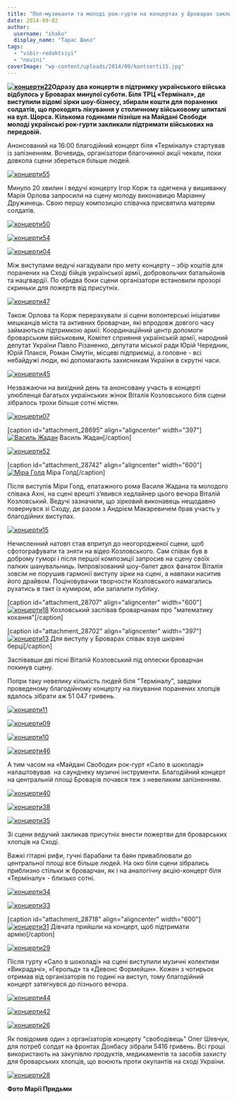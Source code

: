```yaml
---
title: "Поп-музиканти та молоді рок-гурти на концертах у Броварах закликали підтримати захисників України"
date: 2014-09-02
author: 
  username: "shako"
  display_name: "Тарас Шако"
tags: 
  - "vibir-redaktsiyi"
  - "novini"
coverImage: "wp-content/uploads/2014/09/kontserti15.jpg"
---
```


**[![концерти22](https://mpz.brovary.org/wp-content/uploads/2014/09/kontserti22.jpg)](https://mpz.brovary.org/wp-content/uploads/2014/09/kontserti22.jpg)Одразу два концерти в підтримку українського війська відбулось у Броварах минулої суботи. Біля ТРЦ «Термінал», де виступили відомі зірки шоу-бізнесу, збирали кошти для поранених солдатів, що проходять лікування у столичному військовому шпиталі на вул. Щорса. Кількома годинами пізніше на Майдані Свободи молоді українські рок-гурти закликали підтримати військових на передовій.**

Анонсований на 16:00 благодійний концерт біля «Терміналу» стартував із запізненням. Вочевидь, організатори благочинної акції чекали, поки довкола сцени збереться більше людей.

[![концерти55](https://mpz.brovary.org/wp-content/uploads/2014/09/kontserti55.jpg)](https://mpz.brovary.org/wp-content/uploads/2014/09/kontserti55.jpg)

Минуло 20 хвилин і ведучі концерту Ігор Корж та одягнена у вишиванку Марія Орлова запросили на сцену молоду виконавицю Маріанну Дружинець. Свою першу композицію співачка присвятила матерям солдатів.

[![концерти50](https://mpz.brovary.org/wp-content/uploads/2014/09/kontserti50.jpg)](https://mpz.brovary.org/wp-content/uploads/2014/09/kontserti50.jpg)

[![концерти54](https://mpz.brovary.org/wp-content/uploads/2014/09/kontserti54.jpg)](https://mpz.brovary.org/wp-content/uploads/2014/09/kontserti54.jpg)

[![концерти04](https://mpz.brovary.org/wp-content/uploads/2014/09/kontserti04.jpg)](https://mpz.brovary.org/wp-content/uploads/2014/09/kontserti04.jpg)

Між виступами ведучі нагадували про мету концерту – збір коштів для поранених на Сході бійців української армії, добровольчих батальйонів та нацгвардії. По обидва боки сцени організатори встановили прозорі скриньки для пожертв від присутніх.

[![концерти47](https://mpz.brovary.org/wp-content/uploads/2014/09/kontserti47.jpg)](https://mpz.brovary.org/wp-content/uploads/2014/09/kontserti47.jpg)

Також Орлова та Корж перерахували зі сцени волонтерські ініціативи мешканців міста та активних броварчан, які впродовж довгого часу займаються підтримкою армії: Координаційний центр допомоги броварським військовим, Комітет сприяння українській армії, народний депутат України Павло Різаненко, депутати міської ради Юрій Чередник, Юрій Плакся, Роман Сімутін, місцеві підприємці, а головне - всі небайдужі люди, які допомагають захисникам України в скрутні часи.

[![концерти45](https://mpz.brovary.org/wp-content/uploads/2014/09/kontserti45.jpg)](https://mpz.brovary.org/wp-content/uploads/2014/09/kontserti45.jpg)

Незважаючи на вихідний день та анонсовану участь в концерті улюбленця багатьох українських жінок Віталія Козловського біля сцени зібралось трохи більше сотні містян.

[![концерти07](https://mpz.brovary.org/wp-content/uploads/2014/09/kontserti07.jpg)](https://mpz.brovary.org/wp-content/uploads/2014/09/kontserti07.jpg)

\[caption id="attachment\_28695" align="aligncenter" width="397"\][![Василь Жадан ](https://mpz.brovary.org/wp-content/uploads/2014/09/kontserti06.jpg)](https://mpz.brovary.org/wp-content/uploads/2014/09/kontserti06.jpg) Василь Жадан\[/caption\]

[![концерти52](https://mpz.brovary.org/wp-content/uploads/2014/09/kontserti52.jpg)](https://mpz.brovary.org/wp-content/uploads/2014/09/kontserti52.jpg)

\[caption id="attachment\_28742" align="aligncenter" width="600"\][![Міра Голд](https://mpz.brovary.org/wp-content/uploads/2014/09/kontserti57.jpg)](https://mpz.brovary.org/wp-content/uploads/2014/09/kontserti57.jpg) Міра Голд\[/caption\]

Після виступів Міри Голд, епатажного рома Василя Жадана та молодого співака Ахні, на сцені врешті з’явився хедлайнер цього вечора Віталій Козловський. Ведучі зазначили, що зірковий виконавець нещодавно повернувся зі Сходу, де разом з Андрієм Макаревичем брав участь у благодійних виступах.

[![концерти15](https://mpz.brovary.org/wp-content/uploads/2014/09/kontserti15.jpg)](https://mpz.brovary.org/wp-content/uploads/2014/09/kontserti15.jpg)

Нечисленний натовп став впритул до неогородженої сцени, щоб сфотографувати та зняти на відео Козловського. Сам співак був в доброму гуморі і після першої композиції запросив на сцену своїх палких шанувальниць. Імпровізований шоу-балет двох фанаток Віталія зовсім не порушив гармонії виступу зірки на сцені, а навпаки наситив його драйвом. Поціновувачки творчости Козловського намагались рухатись в такт із кумиром, аби запалити публіку.

\[caption id="attachment\_28707" align="aligncenter" width="600"\][![концерти18](https://mpz.brovary.org/wp-content/uploads/2014/09/kontserti18.jpg)](https://mpz.brovary.org/wp-content/uploads/2014/09/kontserti18.jpg) Козловський заспівав броварчанам про "математику кохання"\[/caption\]

\[caption id="attachment\_28702" align="aligncenter" width="397"\][![концерти13](https://mpz.brovary.org/wp-content/uploads/2014/09/kontserti13.jpg)](https://mpz.brovary.org/wp-content/uploads/2014/09/kontserti13.jpg) Для виступу у Броварах співак взув шкіряні берці\[/caption\]

Заспівавши дві пісні Віталій Козловський під оплески броварчан покинув сцену.

Попри таку невелику кількість людей біля "Терміналу", завдяки проведеному благодійному концерту на лікування поранених хлопців вдалось зібрати аж 51 047 гривень.

[![концерти11](https://mpz.brovary.org/wp-content/uploads/2014/09/kontserti11.jpg)](https://mpz.brovary.org/wp-content/uploads/2014/09/kontserti11.jpg)

[![концерти09](https://mpz.brovary.org/wp-content/uploads/2014/09/kontserti09.jpg)](https://mpz.brovary.org/wp-content/uploads/2014/09/kontserti09.jpg)

[![концерти10](https://mpz.brovary.org/wp-content/uploads/2014/09/kontserti10.jpg)](https://mpz.brovary.org/wp-content/uploads/2014/09/kontserti10.jpg)

[![концерти46](https://mpz.brovary.org/wp-content/uploads/2014/09/kontserti46.jpg)](https://mpz.brovary.org/wp-content/uploads/2014/09/kontserti46.jpg)

А тим часом на «Майдані Свободи» рок-гурт «Сало в шоколаді» налаштовував  на саундчеку музичні інструменти. Благодійний концерт на центральній площі Броварів почався теж з невеликим запізненням.

[![концерти40](https://mpz.brovary.org/wp-content/uploads/2014/09/kontserti40.jpg)](https://mpz.brovary.org/wp-content/uploads/2014/09/kontserti40.jpg)

[![концерти38](https://mpz.brovary.org/wp-content/uploads/2014/09/kontserti38.jpg)](https://mpz.brovary.org/wp-content/uploads/2014/09/kontserti38.jpg)

[![концерти35](https://mpz.brovary.org/wp-content/uploads/2014/09/kontserti35.jpg)](https://mpz.brovary.org/wp-content/uploads/2014/09/kontserti35.jpg)

Зі сцени ведучий закликав присутніх внести пожертви для броварських хлопців на Сході.

Важкі гітарні рифи, гучні барабани та баян приваблювали до центральної площі все більше людей. На око біля сцени зібрались приблизно стільки ж броварчан, як і на аналогічну акцію-концерт біля «Терміналу» - близько сотні.

[![концерти34](https://mpz.brovary.org/wp-content/uploads/2014/09/kontserti34.jpg)](https://mpz.brovary.org/wp-content/uploads/2014/09/kontserti34.jpg)

[![концерти33](https://mpz.brovary.org/wp-content/uploads/2014/09/kontserti33.jpg)](https://mpz.brovary.org/wp-content/uploads/2014/09/kontserti33.jpg)

\[caption id="attachment\_28718" align="aligncenter" width="600"\][![концерти31](https://mpz.brovary.org/wp-content/uploads/2014/09/kontserti31.jpg)](https://mpz.brovary.org/wp-content/uploads/2014/09/kontserti31.jpg) Дівчата прийшли на концерт, щоб підтримати армію\[/caption\]

[![концерти29](https://mpz.brovary.org/wp-content/uploads/2014/09/kontserti29.jpg)](https://mpz.brovary.org/wp-content/uploads/2014/09/kontserti29.jpg)

Після гурту «Сало в шоколаді» на сцені виступили музичні колективи «Викрадачі», «Герольд» та «Девонс Формейшн». Кожен з чотирьох отримав від організаторів по годині на виступ, тому благодійний концерт затягнувся до пізнього вечора.

[![концерти44](https://mpz.brovary.org/wp-content/uploads/2014/09/kontserti44.jpg)](https://mpz.brovary.org/wp-content/uploads/2014/09/kontserti44.jpg)

[![концерти42](https://mpz.brovary.org/wp-content/uploads/2014/09/kontserti42.jpg)](https://mpz.brovary.org/wp-content/uploads/2014/09/kontserti42.jpg)

[![концерти26](https://mpz.brovary.org/wp-content/uploads/2014/09/kontserti26.jpg)](https://mpz.brovary.org/wp-content/uploads/2014/09/kontserti26.jpg)

Як повідомив один з організаторів концерту "свободівець" Олег Шевчук, для потреб солдат на фронтах Донбасу зібрали 5416 гривень. Всі гроші використають на закупівлю продуктів, медикаментів та засобів захисту для броварських хлопців, що воюють проти окупантів на сході України.

[![концерти28](https://mpz.brovary.org/wp-content/uploads/2014/09/kontserti28.jpg)](https://mpz.brovary.org/wp-content/uploads/2014/09/kontserti28.jpg)

**Фото Марії Придьми**
